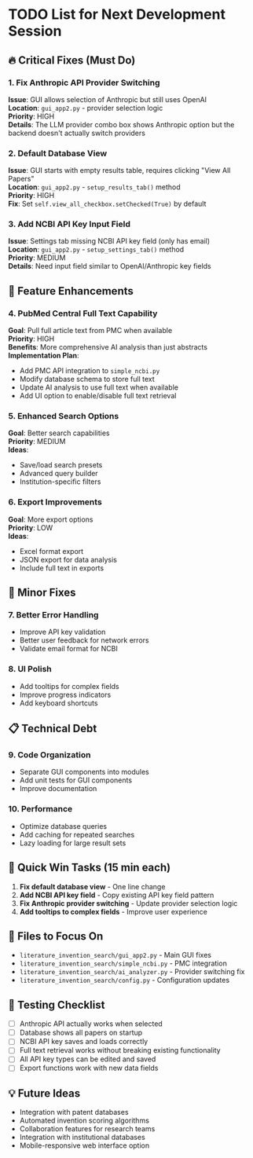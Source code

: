 # TODO List for Next Development Session

## 🔥 Critical Fixes (Must Do)

### 1. Fix Anthropic API Provider Switching
**Issue**: GUI allows selection of Anthropic but still uses OpenAI  
**Location**: `gui_app2.py` - provider selection logic  
**Priority**: HIGH  
**Details**: The LLM provider combo box shows Anthropic option but the backend doesn't actually switch providers

### 2. Default Database View
**Issue**: GUI starts with empty results table, requires clicking "View All Papers"  
**Location**: `gui_app2.py` - `setup_results_tab()` method  
**Priority**: HIGH  
**Fix**: Set `self.view_all_checkbox.setChecked(True)` by default

### 3. Add NCBI API Key Input Field
**Issue**: Settings tab missing NCBI API key field (only has email)  
**Location**: `gui_app2.py` - `setup_settings_tab()` method  
**Priority**: MEDIUM  
**Details**: Need input field similar to OpenAI/Anthropic key fields

## 🚀 Feature Enhancements

### 4. PubMed Central Full Text Capability
**Goal**: Pull full article text from PMC when available  
**Priority**: HIGH  
**Benefits**: More comprehensive AI analysis than just abstracts  
**Implementation Plan**:
- Add PMC API integration to `simple_ncbi.py`
- Modify database schema to store full text
- Update AI analysis to use full text when available
- Add UI option to enable/disable full text retrieval

### 5. Enhanced Search Options
**Goal**: Better search capabilities  
**Priority**: MEDIUM  
**Ideas**:
- Save/load search presets
- Advanced query builder
- Institution-specific filters

### 6. Export Improvements
**Goal**: More export options  
**Priority**: LOW  
**Ideas**:
- Excel format export
- JSON export for data analysis
- Include full text in exports

## 🐛 Minor Fixes

### 7. Better Error Handling
- Improve API key validation
- Better user feedback for network errors
- Validate email format for NCBI

### 8. UI Polish
- Add tooltips for complex fields
- Improve progress indicators
- Add keyboard shortcuts

## 📋 Technical Debt

### 9. Code Organization
- Separate GUI components into modules
- Add unit tests for GUI components
- Improve documentation

### 10. Performance
- Optimize database queries
- Add caching for repeated searches
- Lazy loading for large result sets

## 🎯 Quick Win Tasks (15 min each)

1. **Fix default database view** - One line change
2. **Add NCBI API key field** - Copy existing API key field pattern
3. **Fix Anthropic provider switching** - Update provider selection logic
4. **Add tooltips to complex fields** - Improve user experience

## 📁 Files to Focus On

- `literature_invention_search/gui_app2.py` - Main GUI fixes
- `literature_invention_search/simple_ncbi.py` - PMC integration
- `literature_invention_search/ai_analyzer.py` - Provider switching fix
- `literature_invention_search/config.py` - Configuration updates

## 🧪 Testing Checklist

- [ ] Anthropic API actually works when selected
- [ ] Database shows all papers on startup
- [ ] NCBI API key saves and loads correctly
- [ ] Full text retrieval works without breaking existing functionality
- [ ] All API key types can be edited and saved
- [ ] Export functions work with new data fields

## 💡 Future Ideas

- Integration with patent databases
- Automated invention scoring algorithms
- Collaboration features for research teams
- Integration with institutional databases
- Mobile-responsive web interface option